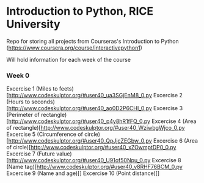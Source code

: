 # Introduction to Python, RICE University
Repo for storing all projects from Courseras's Introduction to Python (https://www.coursera.org/course/interactivepython1)

Will hold information for each week of the course

### Week 0
Excercise 1 (Miles to feets)[http://www.codeskulptor.org/#user40_ua3SGjEnM8_0.py
Excercise 2 (Hours to seconds)[http://www.codeskulptor.org/#user40_ao0D2P6CHI_0.py
Excercise 3 (Perimeter of rectangle)[http://www.codeskulptor.org/#user40_p4y8hR1fFQ_0.py
Excercise 4 (Area of rectangle)[http://www.codeskulptor.org/#user40_WziwbgWjco_0.py
Excercise 5 (Circumference of circle)[http://www.codeskulptor.org/#user40_QpJjcZEGbw_0.py
Excercise 6 (Area of circle)[http://www.codeskulptor.org/#user40_xZOwmptDP0_0.py
Excercise 7 (Future value)[http://www.codeskulptor.org/#user40_U91of50Npu_0.py
Excercise 8 (Name tag)[http://www.codeskulptor.org/#user40_v8RHF76BCM_0.py
Excercise 9 (Name and age)[]
Excercise 10 (Point distance)[]
